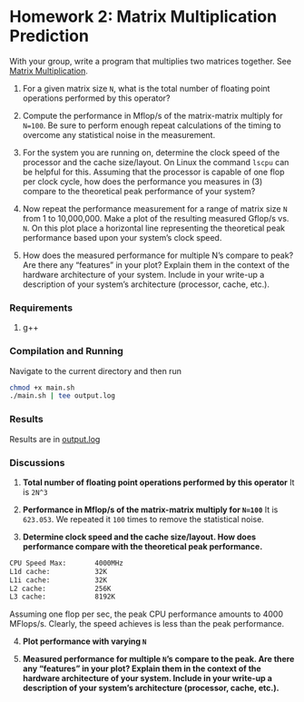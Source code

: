 # Homework 2: Matrix Multiplication Prediction

With your group, write a program that multiplies two matrices together. See [Matrix Multiplication](http://mathworld.wolfram.com/MatrixMultiplication.html).

1. For a given matrix size `N`, what is the total number of floating point operations performed by this operator?

2. Compute the performance in Mflop/s of the matrix-matrix multiply for `N=100`. Be sure to perform enough repeat calculations of the timing to overcome any statistical noise in the measurement.

3. For the system you are running on, determine the clock speed of the processor and the cache size/layout. On Linux the command ```lscpu``` can be helpful for this. Assuming that the processor is capable of one flop per clock cycle, how does the performance you measures in (3) compare to the theoretical peak performance of your system?

4. Now repeat the performance measurement for a range of matrix size ```N``` from 1 to 10,000,000. Make a plot of the resulting measured Gflop/s vs. ```N```. On this plot place a horizontal line representing the theoretical peak performance based upon your system’s clock speed.

5. How does the measured performance for multiple N’s compare to peak? Are there any “features” in your plot? Explain them in the context of the hardware architecture of your system. Include in your write-up a description of your system’s architecture (processor, cache, etc.).


### Requirements
1. g++

### Compilation and Running
Navigate to the current directory and then run
```bash
chmod +x main.sh
./main.sh | tee output.log
```

### Results 
Results are in [output.log](output.log)

### Discussions
1. **Total number of floating point operations performed by this operator**
It is `2N^3`

2. **Performance in Mflop/s of the matrix-matrix multiply for `N=100`**
It is `623.053`. We repeated it `100` times to remove the statistical noise.

3. **Determine clock speed and the cache size/layout. How does performance compare with the theoretical peak performance.**

```bash
CPU Speed Max:       4000MHz
L1d cache:           32K
L1i cache:           32K
L2 cache:            256K
L3 cache:            8192K
```
Assuming one flop per sec, the peak CPU performance amounts to 4000 MFlops/s. Clearly, the speed achieves is less than the peak performance.

4. **Plot performance with varying `N`**

5. **Measured performance for multiple `N`’s compare to the peak. Are there any “features” in your plot? Explain them in the context of the hardware architecture of your system. Include in your write-up a description of your system’s architecture (processor, cache, etc.).**
